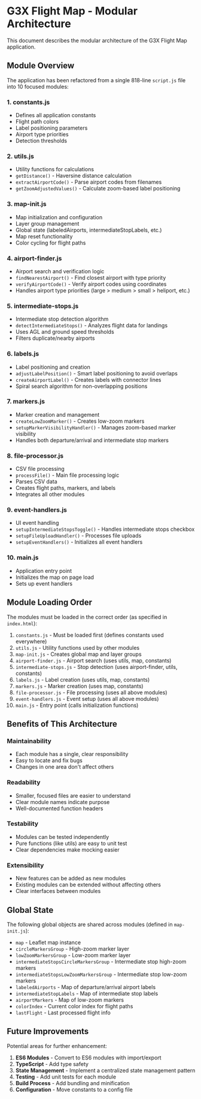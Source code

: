 # G3X Flight Map - Modular Architecture

This document describes the modular architecture of the G3X Flight Map application.

## Module Overview

The application has been refactored from a single 818-line `script.js` file into 10 focused modules:

### 1. **constants.js**
- Defines all application constants
- Flight path colors
- Label positioning parameters
- Airport type priorities
- Detection thresholds

### 2. **utils.js**
- Utility functions for calculations
- `getDistance()` - Haversine distance calculation
- `extractAirportCode()` - Parse airport codes from filenames
- `getZoomAdjustedValues()` - Calculate zoom-based label positioning

### 3. **map-init.js**
- Map initialization and configuration
- Layer group management
- Global state (labeledAirports, intermediateStopLabels, etc.)
- Map reset functionality
- Color cycling for flight paths

### 4. **airport-finder.js**
- Airport search and verification logic
- `findNearestAirport()` - Find closest airport with type priority
- `verifyAirportCode()` - Verify airport codes using coordinates
- Handles airport type priorities (large > medium > small > heliport, etc.)

### 5. **intermediate-stops.js**
- Intermediate stop detection algorithm
- `detectIntermediateStops()` - Analyzes flight data for landings
- Uses AGL and ground speed thresholds
- Filters duplicate/nearby airports

### 6. **labels.js**
- Label positioning and creation
- `adjustLabelPosition()` - Smart label positioning to avoid overlaps
- `createAirportLabel()` - Creates labels with connector lines
- Spiral search algorithm for non-overlapping positions

### 7. **markers.js**
- Marker creation and management
- `createLowZoomMarker()` - Creates low-zoom markers
- `setupMarkerVisibilityHandler()` - Manages zoom-based marker visibility
- Handles both departure/arrival and intermediate stop markers

### 8. **file-processor.js**
- CSV file processing
- `processFile()` - Main file processing logic
- Parses CSV data
- Creates flight paths, markers, and labels
- Integrates all other modules

### 9. **event-handlers.js**
- UI event handling
- `setupIntermediateStopsToggle()` - Handles intermediate stops checkbox
- `setupFileUploadHandler()` - Processes file uploads
- `setupEventHandlers()` - Initializes all event handlers

### 10. **main.js**
- Application entry point
- Initializes the map on page load
- Sets up event handlers

## Module Loading Order

The modules must be loaded in the correct order (as specified in `index.html`):

1. `constants.js` - Must be loaded first (defines constants used everywhere)
2. `utils.js` - Utility functions used by other modules
3. `map-init.js` - Creates global map and layer groups
4. `airport-finder.js` - Airport search (uses utils, map, constants)
5. `intermediate-stops.js` - Stop detection (uses airport-finder, utils, constants)
6. `labels.js` - Label creation (uses utils, map, constants)
7. `markers.js` - Marker creation (uses map, constants)
8. `file-processor.js` - File processing (uses all above modules)
9. `event-handlers.js` - Event setup (uses all above modules)
10. `main.js` - Entry point (calls initialization functions)

## Benefits of This Architecture

### Maintainability
- Each module has a single, clear responsibility
- Easy to locate and fix bugs
- Changes in one area don't affect others

### Readability
- Smaller, focused files are easier to understand
- Clear module names indicate purpose
- Well-documented function headers

### Testability
- Modules can be tested independently
- Pure functions (like utils) are easy to unit test
- Clear dependencies make mocking easier

### Extensibility
- New features can be added as new modules
- Existing modules can be extended without affecting others
- Clear interfaces between modules

## Global State

The following global objects are shared across modules (defined in `map-init.js`):

- `map` - Leaflet map instance
- `circleMarkersGroup` - High-zoom marker layer
- `lowZoomMarkersGroup` - Low-zoom marker layer
- `intermediateStopsCircleMarkersGroup` - Intermediate stop high-zoom markers
- `intermediateStopsLowZoomMarkersGroup` - Intermediate stop low-zoom markers
- `labeledAirports` - Map of departure/arrival airport labels
- `intermediateStopLabels` - Map of intermediate stop labels
- `airportMarkers` - Map of low-zoom markers
- `colorIndex` - Current color index for flight paths
- `lastFlight` - Last processed flight info

## Future Improvements

Potential areas for further enhancement:

1. **ES6 Modules** - Convert to ES6 modules with import/export
2. **TypeScript** - Add type safety
3. **State Management** - Implement a centralized state management pattern
4. **Testing** - Add unit tests for each module
5. **Build Process** - Add bundling and minification
6. **Configuration** - Move constants to a config file
